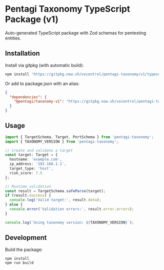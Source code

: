 # Pentagi Taxonomy TypeScript Package (v1)

Auto-generated TypeScript package with Zod schemas for pentesting entities.

## Installation

Install via gitpkg (with automatic build):

```bash
npm install 'https://gitpkg.now.sh/vxcontrol/pentagi-taxonomy/v1/typescript?main&scripts.postinstall=npm%20install%20--ignore-scripts%20%26%26%20npm%20run%20build'
```

Or add to package.json with an alias:

```json
{
  "dependencies": {
    "@pentagi/taxonomy-v1": "https://gitpkg.now.sh/vxcontrol/pentagi-taxonomy/v1/typescript?main&scripts.postinstall=npm%20install%20--ignore-scripts%20%26%26%20npm%20run%20build"
  }
}
```

## Usage

```typescript
import { TargetSchema, Target, PortSchema } from 'pentagi-taxonomy';
import { TAXONOMY_VERSION } from 'pentagi-taxonomy';

// Create and validate a target
const target: Target = {
  hostname: 'example.com',
  ip_address: '192.168.1.1',
  target_type: 'host',
  risk_score: 7.5
};

// Runtime validation
const result = TargetSchema.safeParse(target);
if (result.success) {
  console.log('Valid target:', result.data);
} else {
  console.error('Validation errors:', result.error.errors);
}

console.log(`Using taxonomy version: ${TAXONOMY_VERSION}`);
```

## Development

Build the package:

```bash
npm install
npm run build
```

